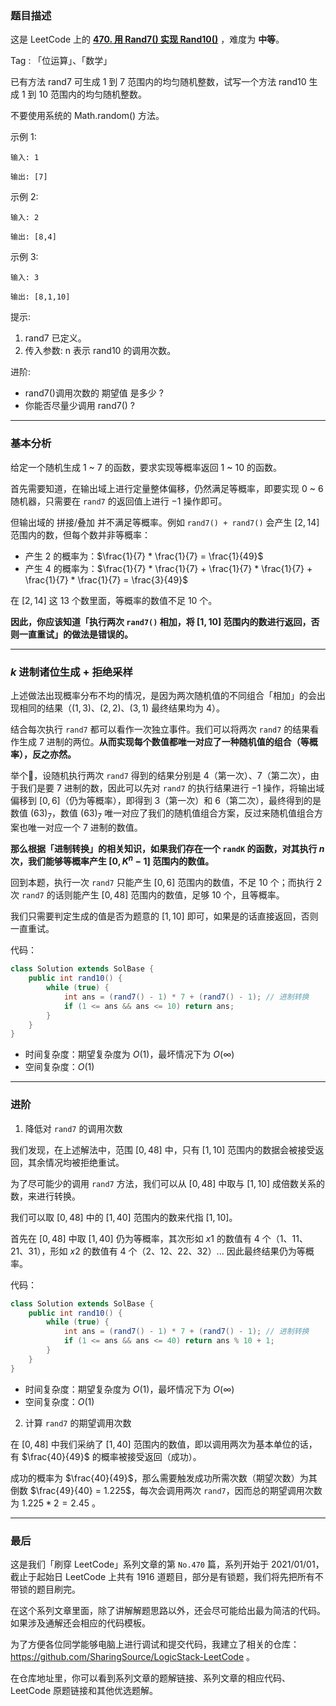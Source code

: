 ### 题目描述

这是 LeetCode 上的 **[470. 用 Rand7() 实现 Rand10()](https://leetcode-cn.com/problems/implement-rand10-using-rand7/solution/gong-shui-san-xie-k-jin-zhi-zhu-wei-shen-zmd4/)** ，难度为 **中等**。

Tag : 「位运算」、「数学」



已有方法 rand7 可生成 1 到 7 范围内的均匀随机整数，试写一个方法 rand10 生成 1 到 10 范围内的均匀随机整数。

不要使用系统的 Math.random() 方法。

示例 1:
```
输入: 1

输出: [7]
```
示例 2:
```
输入: 2

输出: [8,4]
```
示例 3:
```
输入: 3

输出: [8,1,10]
```

提示:
1. rand7 已定义。
2. 传入参数: n 表示 rand10 的调用次数。


进阶:
* rand7()调用次数的 期望值 是多少 ?
* 你能否尽量少调用 rand7() ?


---

### 基本分析

给定一个随机生成 $1$ ~ $7$ 的函数，要求实现等概率返回 $1$ ~ $10$ 的函数。

首先需要知道，在输出域上进行定量整体偏移，仍然满足等概率，即要实现 $0$ ~ $6$ 随机器，只需要在 `rand7` 的返回值上进行 $-1$ 操作即可。

但输出域的 拼接/叠加 并不满足等概率。例如 `rand7() + rand7()` 会产生 $[2, 14]$ 范围内的数，但每个数并非等概率：

* 产生 $2$ 的概率为：$\frac{1}{7} * \frac{1}{7} = \frac{1}{49}$
* 产生 $4$ 的概率为：$\frac{1}{7} * \frac{1}{7} + \frac{1}{7} * \frac{1}{7} + \frac{1}{7} * \frac{1}{7} = \frac{3}{49}$

在 $[2, 14]$ 这 $13$ 个数里面，等概率的数值不足 $10$ 个。

**因此，你应该知道「执行两次 `rand7()` 相加，将 $[1, 10]$ 范围内的数进行返回，否则一直重试」的做法是错误的。**

---

### $k$ 进制诸位生成 + 拒绝采样

上述做法出现概率分布不均的情况，是因为两次随机值的不同组合「相加」的会出现相同的结果（$(1, 3)$、$(2, 2)$、$(3, 1)$ 最终结果均为 $4$）。

结合每次执行 `rand7` 都可以看作一次独立事件。我们可以将两次 `rand7` 的结果看作生成 $7$ 进制的两位。**从而实现每个数值都唯一对应了一种随机值的组合（等概率），反之亦然。**

举个🌰，设随机执行两次 `rand7` 得到的结果分别是 $4$（第一次）、$7$（第二次），由于我们是要 $7$ 进制的数，因此可以先对 `rand7` 的执行结果进行 $-1$ 操作，将输出域偏移到 $[0, 6]$（仍为等概率），即得到 $3$（第一次）和 $6$（第二次），最终得到的是数值 $(63)_7$，数值 $(63)_7$ 唯一对应了我们的随机值组合方案，反过来随机值组合方案也唯一对应一个 $7$ 进制的数值。

**那么根据「进制转换」的相关知识，如果我们存在一个 `randK` 的函数，对其执行 $n$ 次，我们能够等概率产生 $[0, K^n - 1]$ 范围内的数值。**

回到本题，执行一次 `rand7` 只能产生 $[0, 6]$ 范围内的数值，不足 $10$ 个；而执行 $2$ 次 `rand7` 的话则能产生 $[0, 48]$ 范围内的数值，足够 $10$ 个，且等概率。

我们只需要判定生成的值是否为题意的 $[1, 10]$ 即可，如果是的话直接返回，否则一直重试。

代码：

```Java
class Solution extends SolBase {
    public int rand10() {
        while (true) {
            int ans = (rand7() - 1) * 7 + (rand7() - 1); // 进制转换
            if (1 <= ans && ans <= 10) return ans;
        }
    }
}
```
* 时间复杂度：期望复杂度为 $O(1)$，最坏情况下为 $O(\infty)$
* 空间复杂度：$O(1)$

---

### 进阶

1. 降低对 `rand7` 的调用次数

我们发现，在上述解法中，范围 $[0, 48]$ 中，只有 $[1, 10]$ 范围内的数据会被接受返回，其余情况均被拒绝重试。

为了尽可能少的调用 `rand7` 方法，我们可以从 $[0, 48]$ 中取与 $[1, 10]$ 成倍数关系的数，来进行转换。

我们可以取 $[0, 48]$ 中的 $[1, 40]$ 范围内的数来代指 $[1, 10]$。

首先在 $[0, 48]$ 中取 $[1, 40]$ 仍为等概率，其次形如 $x1$ 的数值有 $4$ 个（$1$、$11$、$21$、$31$），形如 $x2$ 的数值有 $4$ 个（$2$、$12$、$22$、$32$）... 因此最终结果仍为等概率。

代码：
```Java
class Solution extends SolBase {
    public int rand10() {
        while (true) {
            int ans = (rand7() - 1) * 7 + (rand7() - 1); // 进制转换
            if (1 <= ans && ans <= 40) return ans % 10 + 1;
        }
    }
}
```
* 时间复杂度：期望复杂度为 $O(1)$，最坏情况下为 $O(\infty)$
* 空间复杂度：$O(1)$


2.  计算 `rand7` 的期望调用次数

在 $[0, 48]$ 中我们采纳了 $[1, 40]$ 范围内的数值，即以调用两次为基本单位的话，有 $\frac{40}{49}$ 的概率被接受返回（成功）。

成功的概率为 $\frac{40}{49}$，那么需要触发成功所需次数（期望次数）为其倒数 $\frac{49}{40} = 1.225$，每次会调用两次 `rand7`，因而总的期望调用次数为 $1.225 * 2 = 2.45$ 。

---

### 最后

这是我们「刷穿 LeetCode」系列文章的第 `No.470` 篇，系列开始于 2021/01/01，截止于起始日 LeetCode 上共有 1916 道题目，部分是有锁题，我们将先把所有不带锁的题目刷完。

在这个系列文章里面，除了讲解解题思路以外，还会尽可能给出最为简洁的代码。如果涉及通解还会相应的代码模板。

为了方便各位同学能够电脑上进行调试和提交代码，我建立了相关的仓库：https://github.com/SharingSource/LogicStack-LeetCode 。

在仓库地址里，你可以看到系列文章的题解链接、系列文章的相应代码、LeetCode 原题链接和其他优选题解。

